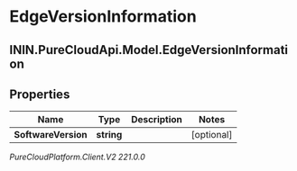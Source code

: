 # EdgeVersionInformation

## ININ.PureCloudApi.Model.EdgeVersionInformation

## Properties

|Name | Type | Description | Notes|
|------------ | ------------- | ------------- | -------------|
| **SoftwareVersion** | **string** |  | [optional] |



_PureCloudPlatform.Client.V2 221.0.0_
